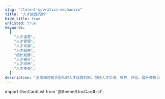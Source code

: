 ```yaml
---
slug: "/talent-operation-mechanism"
title: "人才运营机制"
hide_title: true
unlisted: true
keywords:
  [
    "人才运营",
    "人才管理",
    "人才发展",
    "人才战略",
    "组织发展",
    "人才梯队",
    "人才培养",
    "人才生态",
  ]
description: "全面阐述技术团队的人才运营机制，包括人才引进、培养、评估、晋升等核心环节，构建完整的人才发展体系"
---
```


import DocCardList from '@theme/DocCardList';

<DocCardList />
